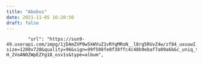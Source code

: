 ```yaml
---
title: "Abobus"
date: 2021-11-05 16:20:50
draft: false
---
```


            "url": "https://sun9-49.userapi.com/impg/1jDAmZVP0w5kWVuZ1vRYqMRoN__l8rg5RUvZ4w/zf84_uxuuwI.jpg?size=1280x720&quality=96&sign=99f508fe0f38ffc4c48b9ebaf7a09a6b&c_uniq_tag=KrTw5hXQ4a5vpiDvF6z-H_2VoAN0ZWpEZYg18_osv1s&type=album",
